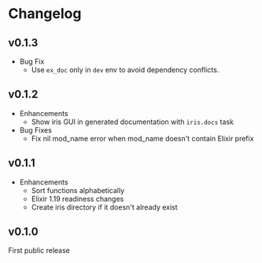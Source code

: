 # Changelog

## v0.1.3

- Bug Fix
    - Use `ex_doc` only in `dev` env to avoid dependency conflicts.

## v0.1.2

- Enhancements
    - Show iris GUI in generated documentation with `iris.docs` task
- Bug Fixes
    - Fix nil mod_name error when mod_name doesn't contain Elixir prefix

## v0.1.1

- Enhancements
    - Sort functions alphabetically
    - Elixir 1.19 readiness changes
    - Create iris directory if it doesn't already exist

## v0.1.0

First public release